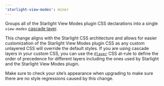 ```yaml
---
'starlight-view-modes': minor
---
```


Groups all of the Starlight View Modes plugin CSS declarations into a single `view-modes` [cascade layer](https://developer.mozilla.org/en-US/docs/Learn_web_development/Core/Styling_basics/Cascade_layers).

This change aligns with the Starlight CSS architecture and allows for easier customization of the Starlight View Modes plugin CSS as any custom unlayered CSS will override the default styles. If you are using cascade layers in your custom CSS, you can use the [`@layer`](https://developer.mozilla.org/en-US/docs/Web/CSS/@layer) CSS at-rule to define the order of precedence for different layers including the ones used by Starlight and the Starlight View Modes plugin.

Make sure to check your site’s appearance when upgrading to make sure there are no style regressions caused by this change.
